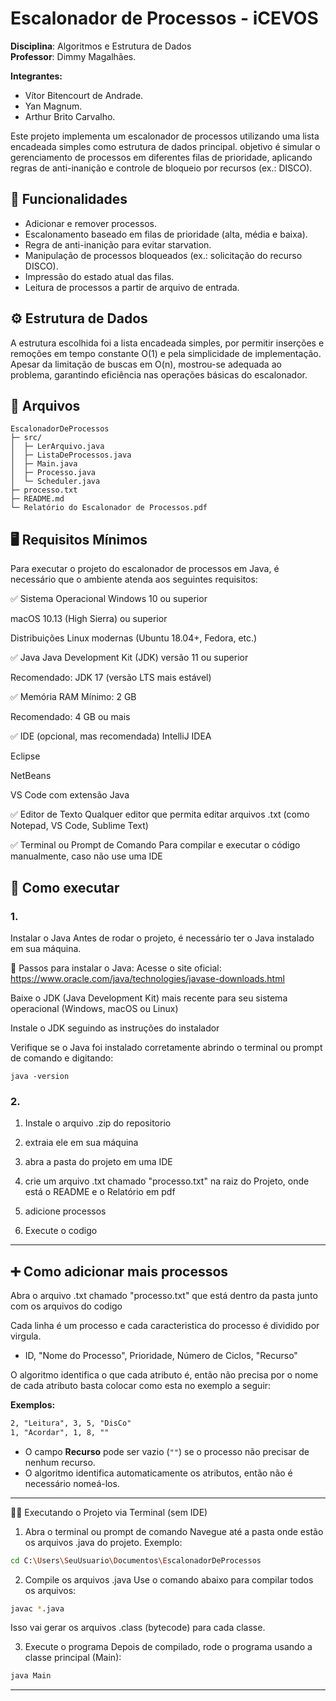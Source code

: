 # Escalonador de Processos - iCEVOS
**Disciplina**: Algoritmos e Estrutura de Dados\
**Professor**: Dimmy Magalhães.

**Integrantes:**  
- Vítor Bitencourt de Andrade.
- Yan Magnum.
- Arthur Brito Carvalho.

Este projeto implementa um escalonador de processos utilizando uma lista encadeada simples como estrutura de dados principal. 
objetivo é simular o gerenciamento de processos em diferentes filas de prioridade, 
aplicando regras de anti-inanição e controle de bloqueio por recursos (ex.: DISCO).

## 🚀 Funcionalidades

- Adicionar e remover processos.
- Escalonamento baseado em filas de prioridade (alta, média e baixa).
- Regra de anti-inanição para evitar starvation.
- Manipulação de processos bloqueados (ex.: solicitação do recurso DISCO).
- Impressão do estado atual das filas.
- Leitura de processos a partir de arquivo de entrada.

## ⚙️ Estrutura de Dados

A estrutura escolhida foi a lista encadeada simples, por permitir inserções e remoções em tempo constante O(1) e pela simplicidade de implementação. 
Apesar da limitação de buscas em O(n), mostrou-se adequada ao problema, garantindo eficiência nas operações básicas do escalonador.

## 📁 Arquivos
```
EscalonadorDeProcessos
├─ src/
│  ├─ LerArquivo.java
│  ├─ ListaDeProcessos.java
│  ├─ Main.java
│  ├─ Processo.java
│  └─ Scheduler.java
├─ processo.txt  
├─ README.md
└─ Relatório do Escalonador de Processos.pdf
```

## 🖥️ Requisitos Mínimos
Para executar o projeto do escalonador de processos em Java, é necessário que o ambiente atenda aos seguintes requisitos:

✅ Sistema Operacional
Windows 10 ou superior

macOS 10.13 (High Sierra) ou superior

Distribuições Linux modernas (Ubuntu 18.04+, Fedora, etc.)

✅ Java
Java Development Kit (JDK) versão 11 ou superior

Recomendado: JDK 17 (versão LTS mais estável)

✅ Memória RAM
Mínimo: 2 GB

Recomendado: 4 GB ou mais

✅ IDE (opcional, mas recomendada)
IntelliJ IDEA

Eclipse

NetBeans

VS Code com extensão Java

✅ Editor de Texto
Qualquer editor que permita editar arquivos .txt (como Notepad, VS Code, Sublime Text)

✅ Terminal ou Prompt de Comando
Para compilar e executar o código manualmente, caso não use uma IDE
## 💾 Como executar 
### 1. 
Instalar o Java
Antes de rodar o projeto, é necessário ter o Java instalado em sua máquina.

🔧 Passos para instalar o Java:
Acesse o site oficial: https://www.oracle.com/java/technologies/javase-downloads.html

Baixe o JDK (Java Development Kit) mais recente para seu sistema operacional (Windows, macOS ou Linux)

Instale o JDK seguindo as instruções do instalador

Verifique se o Java foi instalado corretamente abrindo o terminal ou prompt de comando e digitando:
```
java -version
```
### 2.
1. Instale o arquivo .zip do repositorio 

2. extraia ele em sua máquina 

3. abra a pasta do projeto em uma IDE

4. crie um arquivo .txt chamado "processo.txt" na raiz do Projeto, onde está o README e o Relatório em pdf

5. adicione processos 

6. Execute o codigo
---
## ➕ Como adicionar mais processos 
Abra o arquivo .txt chamado "processo.txt" que está dentro da pasta junto com os arquivos do codigo

Cada linha é um processo e cada caracteristica do processo é dividido por virgula.

- ID, "Nome do Processo", Prioridade, Número de Ciclos, "Recurso"


O algoritmo identifica o que cada atributo é, então não precisa por o nome de cada atributo
basta colocar como esta no exemplo a seguir:


**Exemplos:**
```txt
2, "Leitura", 3, 5, "DisCo" 
1, "Acordar", 1, 8, ""
```
- O campo **Recurso** pode ser vazio (`""`) se o processo não precisar de nenhum recurso.  
- O algoritmo identifica automaticamente os atributos, então não é necessário nomeá-los.

---
🧑‍💻 Executando o Projeto via Terminal (sem IDE)
1. Abra o terminal ou prompt de comando
Navegue até a pasta onde estão os arquivos .java do projeto. Exemplo:

```bash
cd C:\Users\SeuUsuario\Documentos\EscalonadorDeProcessos
```
2. Compile os arquivos .java
Use o comando abaixo para compilar todos os arquivos:

```bash
javac *.java
```
Isso vai gerar os arquivos .class (bytecode) para cada classe.

3. Execute o programa
Depois de compilado, rode o programa usando a classe principal (Main):

```bash
java Main
```
---

